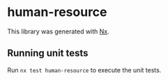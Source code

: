 # human-resource

This library was generated with [Nx](https://nx.dev).

## Running unit tests

Run `nx test human-resource` to execute the unit tests.
